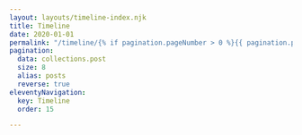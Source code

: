 ```yaml
---
layout: layouts/timeline-index.njk
title: Timeline
date: 2020-01-01
permalink: "/timeline/{% if pagination.pageNumber > 0 %}{{ pagination.pageNumber + 1 }}/{% endif %}index.html"
pagination:
  data: collections.post
  size: 8
  alias: posts
  reverse: true
eleventyNavigation:
  key: Timeline
  order: 15

---
```

